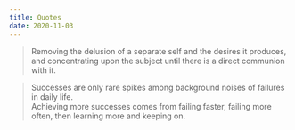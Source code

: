 ```yaml
---
title: Quotes
date: 2020-11-03
---
```


> Removing the delusion of a separate self and the desires it produces, and concentrating upon the subject until there is a direct communion with it.

> Successes are only rare spikes among background noises of failures in daily life. <br>
Achieving more successes comes from failing faster, failing more often, then learning more and keeping on.
